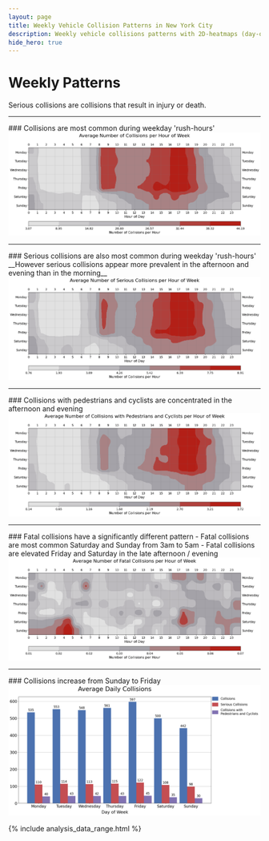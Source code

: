 ```yaml
---
layout: page
title: Weekly Vehicle Collision Patterns in New York City
description: Weekly vehicle collisions patterns with 2D-heatmaps (day-of-week, time-of-day) by type of collision in New York City (NYC)
hide_hero: true
---
```

# Weekly Patterns
Serious collisions are collisions that result in injury or death.

<hr class="hr">
### Collisions are most common during weekday 'rush-hours'
<img src="images/all_collisions_heat.png">

<hr class="hr">
### Serious collisions are also most common during weekday 'rush-hours'
__However serious collisions appear more prevalent in the afternoon and evening than in the morning__

<img src="images/serious_heat.png">

<hr class="hr">
### Collisions with pedestrians and cyclists are concentrated in the afternoon and evening

<img src="images/non_motor_heat.png">

<hr class="hr">
### Fatal collisions have a significantly different pattern
- Fatal collisions are most common Saturday and Sunday from 3am to 5am
- Fatal collisions are elevated Friday and Saturday in the late afternoon / evening

<img src="images/fatal_heat.png">

<hr class="hr">
### Collisions increase from Sunday to Friday
<img src="images/weekly.png">

{% include analysis_data_range.html %}
